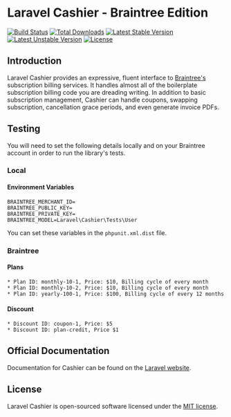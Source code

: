 # Laravel Cashier - Braintree Edition

[![Build Status](https://travis-ci.org/laravel/cashier-braintree.svg)](https://travis-ci.org/laravel/cashier-braintree)
[![Total Downloads](https://poser.pugx.org/laravel/cashier-braintree/d/total.svg)](https://packagist.org/packages/laravel/cashier-braintree)
[![Latest Stable Version](https://poser.pugx.org/laravel/cashier-braintree/v/stable.svg)](https://packagist.org/packages/laravel/cashier-braintree)
[![Latest Unstable Version](https://poser.pugx.org/laravel/cashier-braintree/v/unstable.svg)](https://packagist.org/packages/laravel/cashier-braintree)
[![License](https://poser.pugx.org/laravel/cashier-braintree/license.svg)](https://packagist.org/packages/laravel/cashier-braintree)

## Introduction

Laravel Cashier provides an expressive, fluent interface to [Braintree's](https://www.braintreepayments.com/) subscription billing services. It handles almost all of the boilerplate subscription billing code you are dreading writing. In addition to basic subscription management, Cashier can handle coupons, swapping subscription, cancellation grace periods, and even generate invoice PDFs.

## Testing

You will need to set the following details locally and on your Braintree account in order to run the library's tests.

### Local

#### Environment Variables

    BRAINTREE_MERCHANT_ID=
    BRAINTREE_PUBLIC_KEY=
    BRAINTREE_PRIVATE_KEY=
    BRAINTREE_MODEL=Laravel\Cashier\Tests\User
    
You can set these variables in the `phpunit.xml.dist` file.

### Braintree

#### Plans

    * Plan ID: monthly-10-1, Price: $10, Billing cycle of every month
    * Plan ID: monthly-10-2, Price: $10, Billing cycle of every month
    * Plan ID: yearly-100-1, Price: $100, Billing cycle of every 12 months

#### Discount

    * Discount ID: coupon-1, Price: $5
    * Discount ID: plan-credit, Price $1

## Official Documentation

Documentation for Cashier can be found on the [Laravel website](https://laravel.com/docs/billing).

## License

Laravel Cashier is open-sourced software licensed under the [MIT license](https://opensource.org/licenses/MIT).
